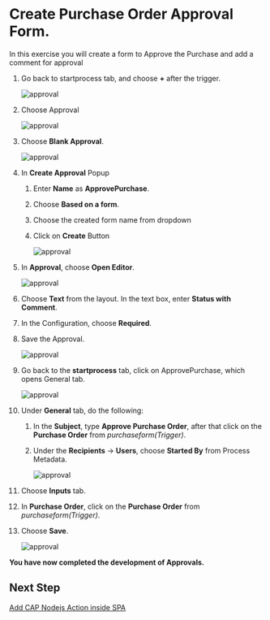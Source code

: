 # Create Purchase Order Approval Form.
In this exercise you will create a form to Approve the Purchase and add a comment for approval

1. Go back to startprocess tab, and choose **+** after the trigger. 

    ![approval](./images/startprocesstab.png)

2. Choose Approval

    ![approval](./images/choose_approval.png)

3. Choose **Blank Approval**.

    ![approval](./images/choose_blank_approval.png)

4. In **Create Approval** Popup
    1. Enter **Name** as **ApprovePurchase**.
    2. Choose **Based on a form**.
    3. Choose the created form name from dropdown
    4. Click on **Create** Button

        ![approval](./images/approval_popup.png)
    

5. In **Approval**, choose **Open Editor**.

    ![approval](./images/open_editor.png)

6. Choose **Text** from the layout. In the text box, enter **Status with Comment**.

7. In the Configuration, choose **Required**.

8. Save the Approval.

    ![approval](./images/text.png) 

9. Go back to the **startprocess** tab, click on ApprovePurchase, which opens General tab.
    
    ![approval](./images/sp_2.png) 

10. Under **General** tab, do the following:

    1. In the **Subject**, type **Approve Purchase Order**, after that click on the **Purchase Order** from *purchaseform(Trigger)*.

    2. Under the **Recipients** -> **Users**, choose **Started By** from Process Metadata.

        ![approval](./images/general1.png) 

11. Choose **Inputs** tab.

12. In **Purchase Order**, click on the **Purchase Order** from *purchaseform(Trigger)*.

13. Choose **Save**.

    ![approval](./images/input.png) 

**You have now completed the development of Approvals.**

## Next Step

[Add CAP Nodejs Action inside SPA](../action/README.md)


